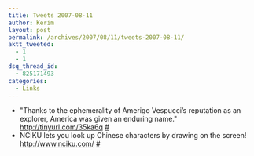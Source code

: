 ```yaml
---
title: Tweets 2007-08-11
author: Kerim
layout: post
permalink: /archives/2007/08/11/tweets-2007-08-11/
aktt_tweeted:
  - 1
  - 1
dsq_thread_id:
  - 825171493
categories:
  - Links
---
```

  * "Thanks to the ephemerality of Amerigo Vespucci’s reputation as an explorer, America was given an enduring name." <a href="http://tinyurl.com/35ka6q" onclick="_gaq.push(['_trackEvent', 'outbound-article', 'http://tinyurl.com/35ka6q', 'http://tinyurl.com/35ka6q']);"  rel="nofollow">http://tinyurl.com/35ka6q</a> <a href="http://twitter.com/kerim/statuses/200025892" onclick="_gaq.push(['_trackEvent', 'outbound-article', 'http://twitter.com/kerim/statuses/200025892', '#']);" >#</a>
  * NCIKU lets you look up Chinese characters by drawing on the screen! <a href="http://www.nciku.com/" onclick="_gaq.push(['_trackEvent', 'outbound-article', 'http://www.nciku.com/', 'http://www.nciku.com/']);"  rel="nofollow">http://www.nciku.com/</a> <a href="http://twitter.com/kerim/statuses/200026612" onclick="_gaq.push(['_trackEvent', 'outbound-article', 'http://twitter.com/kerim/statuses/200026612', '#']);" >#</a>

